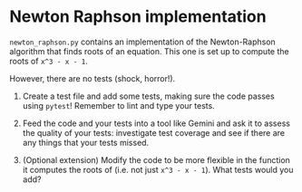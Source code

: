 # Newton Raphson implementation

`newton_raphson.py` contains an implementation of the Newton-Raphson
algorithm that finds roots of an equation. This one is set up to
compute the roots of `x^3 - x - 1`.

However, there are no tests (shock, horror!).

1) Create a test file and add some tests, making sure the code passes using `pytest`!
   Remember to lint and type your tests.

2) Feed the code and your tests into a tool like Gemini and ask it to assess the
   quality of your tests: investigate test coverage and see if there are
   any things that your tests missed.

3) (Optional extension) Modify the code to be more flexible in the function it
   computes the roots of (i.e. not just `x^3 - x - 1`). What tests would you add?

